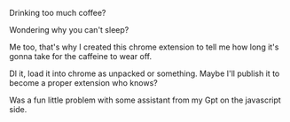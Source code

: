 Drinking too much coffee? 

Wondering why you can't sleep?

Me too, that's why I created this chrome extension to tell me how long it's gonna take for the caffeine to wear off.

Dl it, load it into chrome as unpacked or something. Maybe I'll publish it to become a proper extension who knows?

Was a fun little problem with some assistant from my Gpt on the javascript side.
